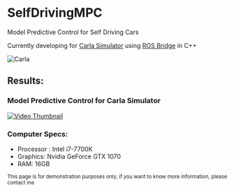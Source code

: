 # SelfDrivingMPC
Model Predictive Control for Self Driving Cars

Currently developing for [Carla Simulator](http://carla.org/) using [ROS Bridge](https://github.com/carla-simulator/ros-bridge) in C++





![Carla](http://carla.org//img/carla.jpg)


## Results:
### Model Predictive Control for Carla Simulator
[![Video Thumbnail](http://img.youtube.com/vi/bV8ST00pMJ8/hqdefault.jpg)](https://www.youtube.com/watch?v=bV8ST00pMJ8 "Model Predictive Control for Carla")

### Computer Specs:
 - Processor : Intel i7-7700K
 - Graphics: Nvidia GeForce GTX 1070
 - RAM: 16GB






<sup>This page is for demonstration purposes only, if you want to know more information, please contact me</sup>
